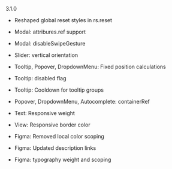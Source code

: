 3.1.0

- Reshaped global reset styles in rs.reset
- Modal: attribures.ref support
- Modal: disableSwipeGesture
- Slider: vertical orientation
- Tooltip, Popover, DropdownMenu: Fixed position calculations
- Tooltip: disabled flag
- Tooltip: Cooldown for tooltip groups
- Popover, DropdownMenu, Autocomplete: containerRef
- Text: Responsive weight
- View: Responsive border color

- Figma: Removed local color scoping
- Figma: Updated description links
- Figma: typography weight and scoping
